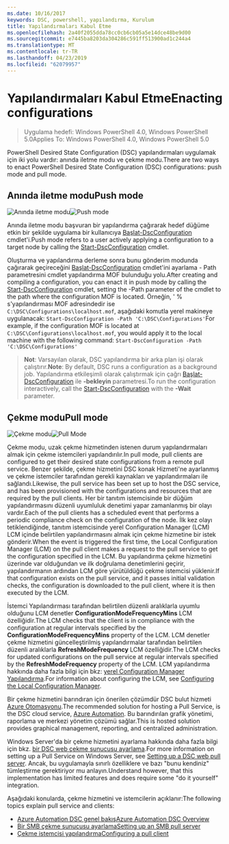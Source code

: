 ```yaml
---
ms.date: 10/16/2017
keywords: DSC, powershell, yapılandırma, Kurulum
title: Yapılandırmaları Kabul Etme
ms.openlocfilehash: 2a40f2055dda78cc0cb6cb05a5e14dce48be9d00
ms.sourcegitcommit: e7445ba8203da304286c591ff513900ad1c244a4
ms.translationtype: MT
ms.contentlocale: tr-TR
ms.lasthandoff: 04/23/2019
ms.locfileid: "62079957"
---
```

# <a name="enacting-configurations"></a><span data-ttu-id="2fa10-103">Yapılandırmaları Kabul Etme</span><span class="sxs-lookup"><span data-stu-id="2fa10-103">Enacting configurations</span></span>

><span data-ttu-id="2fa10-104">Uygulama hedefi: Windows PowerShell 4.0, Windows PowerShell 5.0</span><span class="sxs-lookup"><span data-stu-id="2fa10-104">Applies To: Windows PowerShell 4.0, Windows PowerShell 5.0</span></span>

<span data-ttu-id="2fa10-105">PowerShell Desired State Configuration (DSC) yapılandırmaları uygulamak için iki yolu vardır: anında iletme modu ve çekme modu.</span><span class="sxs-lookup"><span data-stu-id="2fa10-105">There are two ways to enact PowerShell Desired State Configuration (DSC) configurations: push mode and pull mode.</span></span>

## <a name="push-mode"></a><span data-ttu-id="2fa10-106">Anında iletme modu</span><span class="sxs-lookup"><span data-stu-id="2fa10-106">Push mode</span></span>

<span data-ttu-id="2fa10-107">![Anında iletme modu](../images/pushModel.png "modu works nasıl anında iletme")</span><span class="sxs-lookup"><span data-stu-id="2fa10-107">![Push mode](../images/pushModel.png "How push mode works")</span></span>

<span data-ttu-id="2fa10-108">Anında iletme modu başvuran bir yapılandırma çağırarak hedef düğüme etkin bir şekilde uygulama bir kullanıcıya [Başlat-DscConfiguration](/powershell/module/psdesiredstateconfiguration/start-dscconfiguration) cmdlet'i.</span><span class="sxs-lookup"><span data-stu-id="2fa10-108">Push mode refers to a user actively applying a configuration to a target node by calling the [Start-DscConfiguration](/powershell/module/psdesiredstateconfiguration/start-dscconfiguration) cmdlet.</span></span>

<span data-ttu-id="2fa10-109">Oluşturma ve yapılandırma derleme sonra bunu gönderim modunda çağırarak geçireceğini [Başlat-DscConfiguration](/powershell/module/psdesiredstateconfiguration/start-dscconfiguration) cmdlet'ini ayarlama - Path parametresini cmdlet yapılandırma MOF bulunduğu yolu.</span><span class="sxs-lookup"><span data-stu-id="2fa10-109">After creating and compiling a configuration, you can enact it in push mode by calling the [Start-DscConfiguration](/powershell/module/psdesiredstateconfiguration/start-dscconfiguration) cmdlet, setting the -Path parameter of the cmdlet to the path where the configuration MOF is located.</span></span>
<span data-ttu-id="2fa10-110">Örneğin, ' % s'yapılandırması MOF adresindedir ise `C:\DSC\Configurations\localhost.mof`, aşağıdaki komutla yerel makineye uygulanacak: `Start-DscConfiguration -Path 'C:\DSC\Configurations'`</span><span class="sxs-lookup"><span data-stu-id="2fa10-110">For example, if the configuration MOF is located at `C:\DSC\Configurations\localhost.mof`, you would apply it to the local machine with the following command: `Start-DscConfiguration -Path 'C:\DSC\Configurations'`</span></span>

> <span data-ttu-id="2fa10-111">__Not__: Varsayılan olarak, DSC yapılandırma bir arka plan işi olarak çalıştırır.</span><span class="sxs-lookup"><span data-stu-id="2fa10-111">__Note__: By default, DSC runs a configuration as a background job.</span></span> <span data-ttu-id="2fa10-112">Yapılandırma etkileşimli olarak çalıştırmak için çağrı [Başlat-DscConfiguration](/powershell/module/psdesiredstateconfiguration/start-dscconfiguration) ile __-bekleyin__ parametresi.</span><span class="sxs-lookup"><span data-stu-id="2fa10-112">To run the configuration interactively, call the [Start-DscConfiguration](/powershell/module/psdesiredstateconfiguration/start-dscconfiguration) with the __-Wait__ parameter.</span></span>

## <a name="pull-mode"></a><span data-ttu-id="2fa10-113">Çekme modu</span><span class="sxs-lookup"><span data-stu-id="2fa10-113">Pull mode</span></span>

<span data-ttu-id="2fa10-114">![Çekme modu](../images/pullModel.png "nasıl modu works çekme")</span><span class="sxs-lookup"><span data-stu-id="2fa10-114">![Pull Mode](../images/pullModel.png "How pull mode works")</span></span>

<span data-ttu-id="2fa10-115">Çekme modu, uzak çekme hizmetinden istenen durum yapılandırmaları almak için çekme istemcileri yapılandırılır.</span><span class="sxs-lookup"><span data-stu-id="2fa10-115">In pull mode, pull clients are configured to get their desired state configurations from a remote pull service.</span></span>
<span data-ttu-id="2fa10-116">Benzer şekilde, çekme hizmetini DSC konak Hizmeti'ne ayarlanmış ve çekme istemciler tarafından gerekli kaynakları ve yapılandırmaları ile sağlandı.</span><span class="sxs-lookup"><span data-stu-id="2fa10-116">Likewise, the pull service has been set up to host the DSC service, and has been provisioned with the configurations and resources that are required by the pull clients.</span></span>
<span data-ttu-id="2fa10-117">Her bir tanıtım istemcisinde bir düğüm yapılandırmasını düzenli uyumluluk denetimi yapar zamanlanmış bir olayı vardır.</span><span class="sxs-lookup"><span data-stu-id="2fa10-117">Each of the pull clients has a scheduled event that performs a periodic compliance check on the configuration of the node.</span></span>
<span data-ttu-id="2fa10-118">İlk kez olayı tetiklendiğinde, tanıtım istemcisinde yerel Configuration Manager (LCM) LCM içinde belirtilen yapılandırmasını almak için çekme hizmetine bir istek gönderir.</span><span class="sxs-lookup"><span data-stu-id="2fa10-118">When the event is triggered the first time, the Local Configuration Manager (LCM) on the pull client makes a request to the pull service to get the configuration specified in the LCM.</span></span>
<span data-ttu-id="2fa10-119">Bu yapılandırma çekme hizmetini üzerinde var olduğundan ve ilk doğrulama denetimlerini geçirir, yapılandırmanın ardından LCM göre yürütüldüğü çekme istemcisi yüklenir.</span><span class="sxs-lookup"><span data-stu-id="2fa10-119">If that configuration exists on the pull service, and it passes initial validation checks, the configuration is downloaded to the pull client, where it is then executed by the LCM.</span></span>

<span data-ttu-id="2fa10-120">İstemci Yapılandırması tarafından belirtilen düzenli aralıklarla uyumlu olduğunu LCM denetler **ConfigurationModeFrequencyMins** LCM özelliğidir.</span><span class="sxs-lookup"><span data-stu-id="2fa10-120">The LCM checks that the client is in compliance with the configuration at regular intervals specified by the **ConfigurationModeFrequencyMins** property of the LCM.</span></span>
<span data-ttu-id="2fa10-121">LCM denetler çekme hizmetini güncelleştirilmiş yapılandırmalar tarafından belirtilen düzenli aralıklarla **RefreshModeFrequency** LCM özelliğidir.</span><span class="sxs-lookup"><span data-stu-id="2fa10-121">The LCM checks for updated configurations on the pull service at regular intervals specified by the **RefreshModeFrequency** property of the LCM.</span></span>
<span data-ttu-id="2fa10-122">LCM yapılandırma hakkında daha fazla bilgi için bkz: [yerel Configuration Manager Yapılandırma](../managing-nodes/metaConfig.md).</span><span class="sxs-lookup"><span data-stu-id="2fa10-122">For information about configuring the LCM, see [Configuring the Local Configuration Manager](../managing-nodes/metaConfig.md).</span></span>

<span data-ttu-id="2fa10-123">Bir çekme hizmetini barındıran için önerilen çözümdür DSC bulut hizmeti [Azure Otomasyonu](https://azure.microsoft.com/services/automation/).</span><span class="sxs-lookup"><span data-stu-id="2fa10-123">The recommended solution for hosting a Pull Service, is the DSC cloud service, [Azure Automation](https://azure.microsoft.com/services/automation/).</span></span>
<span data-ttu-id="2fa10-124">Bu barındırılan grafik yönetimi, raporlama ve merkezi yönetim çözümü sağlar.</span><span class="sxs-lookup"><span data-stu-id="2fa10-124">This is hosted solution provides graphical management, reporting, and centralized administration.</span></span>

<span data-ttu-id="2fa10-125">Windows Server'da bir çekme hizmetini ayarlama hakkında daha fazla bilgi için bkz. [bir DSC web çekme sunucusu ayarlama](pullServer.md).</span><span class="sxs-lookup"><span data-stu-id="2fa10-125">For more information on setting up a Pull Service on Windows Server, see [Setting up a DSC web pull server](pullServer.md).</span></span>
<span data-ttu-id="2fa10-126">Ancak, bu uygulamayla sınırlı özelliklere ve bazı "bunu kendiniz" tümleştirme gerektiriyor mu anlayın.</span><span class="sxs-lookup"><span data-stu-id="2fa10-126">Understand however, that this implementation has limited features and does require some "do it yourself" integration.</span></span>

<span data-ttu-id="2fa10-127">Aşağıdaki konularda, çekme hizmetini ve istemcilerin açıklanır:</span><span class="sxs-lookup"><span data-stu-id="2fa10-127">The following topics explain pull service and clients:</span></span>

- [<span data-ttu-id="2fa10-128">Azure Automation DSC genel bakış</span><span class="sxs-lookup"><span data-stu-id="2fa10-128">Azure Automation DSC Overview</span></span>](https://docs.microsoft.com/azure/automation/automation-dsc-overview)
- [<span data-ttu-id="2fa10-129">Bir SMB çekme sunucusu ayarlama</span><span class="sxs-lookup"><span data-stu-id="2fa10-129">Setting up an SMB pull server</span></span>](pullServerSMB.md)
- [<span data-ttu-id="2fa10-130">Çekme istemcisi yapılandırma</span><span class="sxs-lookup"><span data-stu-id="2fa10-130">Configuring a pull client</span></span>](pullClientConfigID.md)
